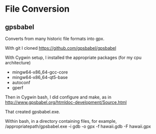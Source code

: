 # File Conversion

## gpsbabel

Converts from many historic file formats into gpx.

With git I cloned
https://github.com/gpsbabel/gpsbabel

With Cygwin setup, I installed the appropriate packages (for my cpu architecture)
- mingw64-x86_64-gcc-core
- mingw64-x86_64-qt5-base
- autoconf
- gperf

Then in Cygwin bash, I did configure and make, as in
http://www.gpsbabel.org/htmldoc-development/Source.html

That created gpsbabel.exe.

Within bash, in a directory containing files, for example,
/appropriatepath/gpsbabel.exe -i gdb -o gpx -f hawaii.gdb -F hawaii.gpx
